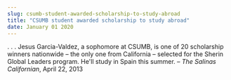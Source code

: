 ```yaml
---
slug: csumb-student-awarded-scholarship-to-study-abroad
title: "CSUMB student awarded scholarship to study abroad"
date: January 01 2020
---
```


 
<p>
  . . . Jesus Garcia-Valdez, a sophomore at CSUMB, is one of 20 scholarship
  winners nationwide – the only one from California – selected for the Sherin
  Global Leaders program. He'll study in Spain this summer. –
  <em>The Salinas Californian</em>, April 22, 2013
</p>
 
